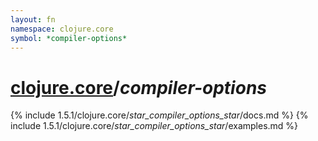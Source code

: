 ```yaml
---
layout: fn
namespace: clojure.core
symbol: *compiler-options*
---
```


# [clojure.core](../)/*compiler-options*

{% include 1.5.1/clojure.core/_star_compiler_options_star_/docs.md %}
{% include 1.5.1/clojure.core/_star_compiler_options_star_/examples.md %}

